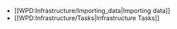 * [[WPD:Infrastructure/Importing_data|Importing data]]
* [[WPD:Infrastructure/Tasks|Infrastructure Tasks]]
